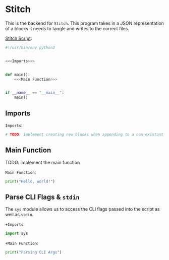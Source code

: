 # Stitch

This is the backend for `Stitch`. This program takes in a JSON representation
of a blocks it needs to tangle and writes to the correct files.

[Stitch Script](./stitch.py):
```python
#!/usr/bin/env python3


<<<Imports>>>


def main():
    <<<Main Function>>>


if __name__ == "__main__":
    main()
```

## Imports

`Imports`:
```python
# TODO: implement creating new blocks when appending to a non-existant one
```

## Main Function

TODO: implement the main function

`Main Function`:
```python
print("Hello, world!")
```

## Parse CLI Flags & `stdin`

The `sys` module allows us to access the CLI flags passed into the script as
well as `stdin`.

`+Imports`:
```python
import sys
```

`+Main Function`:
```python
print("Parsing CLI Args")
```
